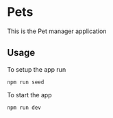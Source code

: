 # Pets

This is the Pet manager application

## Usage

To setup the app run

```
npm run seed
```

To start the app

```
npm run dev
```